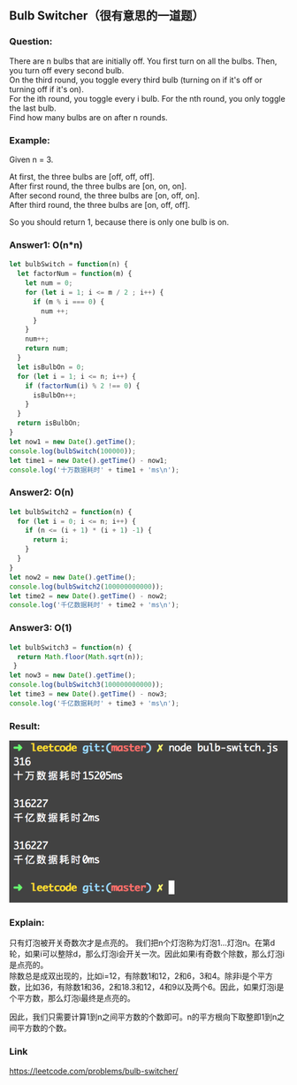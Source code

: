 ## Bulb Switcher（很有意思的一道题）

### Question:

There are n bulbs that are initially off. You first turn on all the bulbs. Then, you turn off every second bulb.     
On the third round, you toggle every third bulb (turning on if it's off or turning off if it's on).       
For the ith round, you toggle every i bulb. For the nth round, you only toggle the last bulb.       
Find how many bulbs are on after n rounds.     

### Example:

Given n = 3. 

At first, the three bulbs are [off, off, off].    
After first round, the three bulbs are [on, on, on].     
After second round, the three bulbs are [on, off, on].       
After third round, the three bulbs are [on, off, off].        

So you should return 1, because there is only one bulb is on.

### Answer1: O(n*n)

```js
let bulbSwitch = function(n) {
  let factorNum = function(m) {
    let num = 0;
    for (let i = 1; i <= m / 2 ; i++) {
      if (m % i === 0) {
        num ++;
      }
    }
    num++;
    return num;
  }
  let isBulbOn = 0;
  for (let i = 1; i <= n; i++) {
    if (factorNum(i) % 2 !== 0) {
      isBulbOn++;
    }
  }
  return isBulbOn;
}
let now1 = new Date().getTime();
console.log(bulbSwitch(100000));
let time1 = new Date().getTime() - now1;
console.log('十万数据耗时' + time1 + 'ms\n');
```

### Answer2: O(n)

```js
let bulbSwitch2 = function(n) {
  for (let i = 0; i <= n; i++) {
    if (n <= (i + 1) * (i + 1) -1) {
      return i;
    }
  }
}
let now2 = new Date().getTime();
console.log(bulbSwitch2(100000000000));
let time2 = new Date().getTime() - now2;
console.log('千亿数据耗时' + time2 + 'ms\n');
```

### Answer3: O(1)

```js
let bulbSwitch3 = function(n) {
  return Math.floor(Math.sqrt(n));
 }
let now3 = new Date().getTime();
console.log(bulbSwitch3(100000000000));
let time3 = new Date().getTime() - now3;
console.log('千亿数据耗时' + time3 + 'ms\n');
```

### Result:

![图片](../img/bulb-switcher.png)

### Explain:

只有灯泡被开关奇数次才是点亮的。
我们把n个灯泡称为灯泡1...灯泡n。在第d轮，如果i可以整除d，那么灯泡i会开关一次。因此如果i有奇数个除数，那么灯泡i是点亮的。   
除数总是成双出现的，比如i=12，有除数1和12，2和6，3和4。除非i是个平方数，比如36，有除数1和36，2和18.3和12，4和9以及两个6。因此，如果灯泡i是个平方数，那么灯泡i最终是点亮的。     

因此，我们只需要计算1到n之间平方数的个数即可。n的平方根向下取整即1到n之间平方数的个数。

### Link

https://leetcode.com/problems/bulb-switcher/